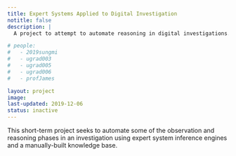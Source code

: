 ```yaml
---
title: Expert Systems Applied to Digital Investigation
notitle: false
description: |
  A project to attempt to automate reasoning in digital investigations.

# people:
#   - 2019sungmi
#   - ugrad003
#   - ugrad005
#   - ugrad006
#   - profJames

layout: project
image:
last-updated: 2019-12-06
status: inactive
---
```


This short-term project seeks to automate some of the observation and reasoning phases in
an investigation using expert system inference engines and a manually-built
knowledge base.
